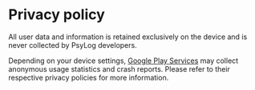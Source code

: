 # Privacy policy

All user data and information is retained exclusively on the device and is never collected by PsyLog developers.

Depending on your device settings, [Google Play Services](https://www.google.com/policies/privacy/) may collect anonymous usage statistics and crash reports. Please refer to their respective privacy policies for more information.